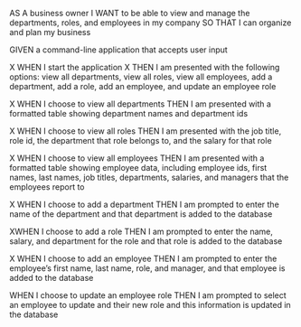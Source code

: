 AS A business owner
I WANT to be able to view and manage the departments, roles, and employees in my company
SO THAT I can organize and plan my business

GIVEN a command-line application that accepts user input

X WHEN I start the application
X THEN I am presented with the following options: view all departments, view all roles, view all employees, add a department, add a role, add an employee, and update an employee role

X WHEN I choose to view all departments
THEN I am presented with a formatted table showing department names and department ids

X WHEN I choose to view all roles
THEN I am presented with the job title, role id, the department that role belongs to, and the salary for that role

X WHEN I choose to view all employees
THEN I am presented with a formatted table showing employee data, including employee ids, first names, last names, job titles, departments, salaries, and managers that the employees report to

X WHEN I choose to add a department
THEN I am prompted to enter the name of the department and that department is added to the database

XWHEN I choose to add a role
THEN I am prompted to enter the name, salary, and department for the role and that role is added to the database

X WHEN I choose to add an employee
THEN I am prompted to enter the employee’s first name, last name, role, and manager, and that employee is added to the database


WHEN I choose to update an employee role
THEN I am prompted to select an employee to update and their new role and this information is updated in the database